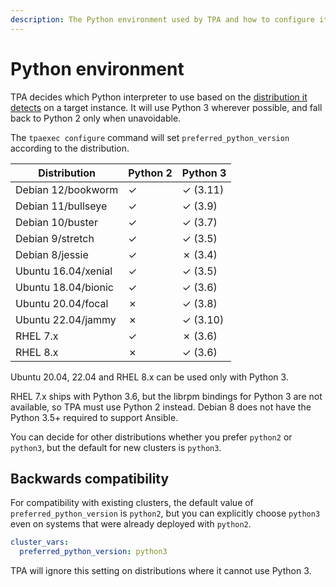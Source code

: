 ```yaml
---
description: The Python environment used by TPA and how to configure it.
---
```


# Python environment

TPA decides which Python interpreter to use based on the
[distribution it detects](distributions.md) on a target instance. It
will use Python 3 wherever possible, and fall back to Python 2 only when
unavoidable.

The `tpaexec configure` command will set `preferred_python_version`
according to the distribution.

Distribution| Python 2| Python 3
----|----|----
Debian 12/bookworm|✓|✓ (3.11)
Debian 11/bullseye|✓|✓ (3.9)
Debian 10/buster|✓|✓ (3.7)
Debian 9/stretch|✓|✓ (3.5)
Debian 8/jessie|✓|✗ (3.4)
Ubuntu 16.04/xenial|✓|✓ (3.5)
Ubuntu 18.04/bionic|✓|✓ (3.6)
Ubuntu 20.04/focal|✗|✓ (3.8)
Ubuntu 22.04/jammy|✗|✓ (3.10)
RHEL 7.x|✓|✗ (3.6)
RHEL 8.x|✗|✓ (3.6)

Ubuntu 20.04, 22.04 and RHEL 8.x can be used only with Python 3.

RHEL 7.x ships with Python 3.6, but the librpm bindings for Python 3 are
not available, so TPA must use Python 2 instead. Debian 8 does not
have the Python 3.5+ required to support Ansible.

You can decide for other distributions whether you prefer `python2` or
`python3`, but the default for new clusters is `python3`.

## Backwards compatibility

For compatibility with existing clusters, the default value of
`preferred_python_version` is `python2`, but you can explicitly choose
`python3` even on systems that were already deployed with `python2`.

```yaml
cluster_vars:
  preferred_python_version: python3
```

TPA will ignore this setting on distributions where it cannot use
Python 3.
